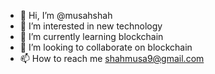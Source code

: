- 👋 Hi, I’m @musahshah
- 👀 I’m interested in new technology
- 🌱 I’m currently learning blockchain
- 💞️ I’m looking to collaborate on blockchain  
- 📫 How to reach me shahmusa9@gmail.com

<!---
musahshah/musahshah is a ✨ special ✨ repository because its `README.md` (this file) appears on your GitHub profile.
You can click the Preview link to take a look at your changes.
--->
